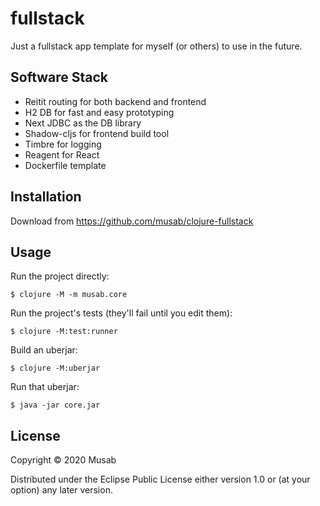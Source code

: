 # fullstack

Just a fullstack app template for myself (or others) to use in the future.


## Software Stack
* Reitit routing for both backend and frontend
* H2 DB for fast and easy prototyping
* Next JDBC as the DB library
* Shadow-cljs for frontend build tool
* Timbre for logging
* Reagent for React
* Dockerfile template

## Installation

Download from https://github.com/musab/clojure-fullstack

## Usage

Run the project directly:

    $ clojure -M -m musab.core

Run the project's tests (they'll fail until you edit them):

    $ clojure -M:test:runner

Build an uberjar:

    $ clojure -M:uberjar

Run that uberjar:

    $ java -jar core.jar

## License

Copyright © 2020 Musab

Distributed under the Eclipse Public License either version 1.0 or (at
your option) any later version.
